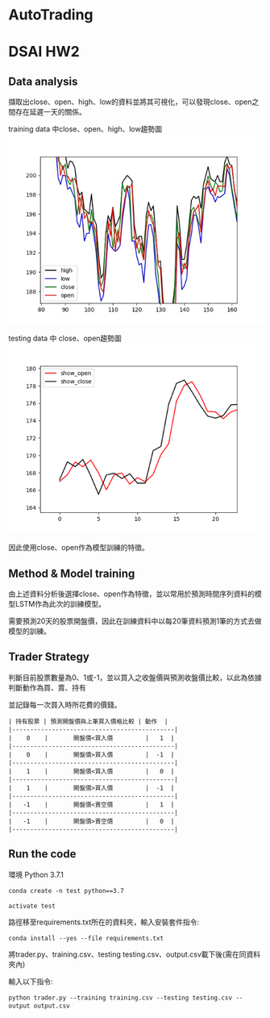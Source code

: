 # AutoTrading
# DSAI HW2

## Data analysis
   擷取出close、open、high、low的資料並將其可視化，可以發現close、open之間存在延遲一天的關係。
   
   training data 中close、open、high、low趨勢圖
   ![4line](https://github.com/linzh0205/AutoTrading/blob/main/plot/4line.jpeg)
   
   
   testing data 中 close、open趨勢圖
   ![close_open](https://github.com/linzh0205/AutoTrading/blob/main/plot/Figure_1.png)
   
   因此使用close、open作為模型訓練的特徵。
   
## Method & Model training
   由上述資料分析後選擇close、open作為特徵，並以常用於預測時間序列資料的模型LSTM作為此次的訓練模型。
   
   需要預測20天的股票開盤價，因此在訓練資料中以每20筆資料預測1筆的方式去做模型的訓練。
   
## Trader Strategy
   判斷目前股票數量為0、1或-1，並以買入之收盤價與預測收盤價比較，以此為依據判斷動作為買、賣、持有
   
   並記錄每一次買入時所花費的價錢。
   ```
   | 持有股票 | 預測開盤價與上筆買入價格比較 | 動作  |
   |---------------------------------------------|
   |    0    |       開盤價<買入價         |   1  |
   |---------------------------------------------|
   |    0    |       開盤價>買入價         |  -1  |
   |---------------------------------------------|
   |    1    |       開盤價<買入價         |   0  |
   |---------------------------------------------|
   |    1    |       開盤價>買入價         |  -1  |
   |---------------------------------------------|
   |   -1    |       開盤價<賣空價         |   1  |
   |---------------------------------------------|
   |   -1    |       開盤價>賣空價         |   0  |
   |---------------------------------------------|
   ```
## Run the code
環境
Python 3.7.1
```
conda create -n test python==3.7
```
```
activate test
```
路徑移至requirements.txt所在的資料夾，輸入安裝套件指令:
```
conda install --yes --file requirements.txt
```
將trader.py、training.csv、testing testing.csv、output.csv載下後(需在同資料夾內)

輸入以下指令:
```
python trader.py --training training.csv --testing testing.csv --output output.csv
```
